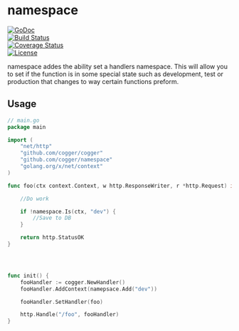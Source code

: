 # namespace 

[![GoDoc](https://godoc.org/github.com/cogger/namespace?status.png)](http://godoc.org/github.com/cogger/namespace)  
[![Build Status](https://travis-ci.org/cogger/namespace.svg?branch=master)](https://travis-ci.org/cogger/namespace)  
[![Coverage Status](https://coveralls.io/repos/cogger/namespace/badge.svg?branch=master)](https://coveralls.io/r/cogger/namespace?branch=master)  
[![License](http://img.shields.io/:license-apache-blue.svg)](http://www.apache.org/licenses/LICENSE-2.0.html)

namespace addes the ability set a handlers namespace.  This will allow you to set if the function is in some special state such as development, test or production that changes to way certain functions preform.

## Usage
~~~ go
// main.go
package main

import (
	"net/http"
	"github.com/cogger/cogger"
	"github.com/cogger/namespace"
	"golang.org/x/net/context"
)

func foo(ctx context.Context, w http.ResponseWriter, r *http.Request) int{

	//Do work

	if !namespace.Is(ctx, "dev") {
		//Save to DB
	}

	return http.StatusOK
}




func init() {
	fooHandler := cogger.NewHandler()
	fooHandler.AddContext(namepsace.Add("dev"))

	fooHandler.SetHandler(foo)

  	http.Handle("/foo", fooHandler)
}

~~~


